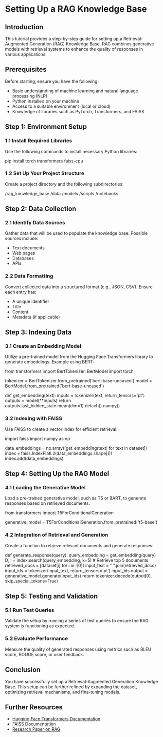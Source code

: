 # Setting Up a RAG Knowledge Base

## Introduction
This tutorial provides a step-by-step guide for setting up a Retrieval-Augmented Generation (RAG) Knowledge Base. RAG combines generative models with retrieval systems to enhance the quality of responses in various applications.

## Prerequisites
Before starting, ensure you have the following:
- Basic understanding of machine learning and natural language processing (NLP)
- Python installed on your machine
- Access to a suitable environment (local or cloud)
- Knowledge of libraries such as PyTorch, Transformers, and FAISS

## Step 1: Environment Setup

### 1.1 Install Required Libraries
Use the following commands to install necessary Python libraries:

pip install torch transformers faiss-cpu
### 1.2 Set Up Your Project Structure
Create a project directory and the following subdirectories:

/rag_knowledge_base
    /data
    /models
    /scripts
    /notebooks
## Step 2: Data Collection

### 2.1 Identify Data Sources
Gather data that will be used to populate the knowledge base. Possible sources include:
- Text documents
- Web pages
- Databases
- APIs

### 2.2 Data Formatting
Convert collected data into a structured format (e.g., JSON, CSV). Ensure each entry has:
- A unique identifier
- Title
- Content
- Metadata (if applicable)

## Step 3: Indexing Data

### 3.1 Create an Embedding Model
Utilize a pre-trained model from the Hugging Face Transformers library to generate embeddings. Example using BERT:

from transformers import BertTokenizer, BertModel
import torch

tokenizer = BertTokenizer.from_pretrained('bert-base-uncased')
model = BertModel.from_pretrained('bert-base-uncased')

def get_embedding(text):
    inputs = tokenizer(text, return_tensors='pt')
    outputs = model(**inputs)
    return outputs.last_hidden_state.mean(dim=1).detach().numpy()
### 3.2 Indexing with FAISS
Use FAISS to create a vector index for efficient retrieval:

import faiss
import numpy as np

data_embeddings = np.array([get_embedding(text) for text in dataset])
index = faiss.IndexFlatL2(data_embeddings.shape[1])
index.add(data_embeddings)
## Step 4: Setting Up the RAG Model

### 4.1 Loading the Generative Model
Load a pre-trained generative model, such as T5 or BART, to generate responses based on retrieved documents.

from transformers import T5ForConditionalGeneration

generative_model = T5ForConditionalGeneration.from_pretrained('t5-base')
### 4.2 Integration of Retrieval and Generation
Create a function to retrieve relevant documents and generate responses:

def generate_response(query):
    query_embedding = get_embedding(query)
    D, I = index.search(query_embedding, k=5)  # Retrieve top 5 documents
    retrieved_docs = [dataset[i] for i in I[0]]
    input_text = " ".join(retrieved_docs)
    input_ids = tokenizer(input_text, return_tensors='pt').input_ids
    output = generative_model.generate(input_ids)
    return tokenizer.decode(output[0], skip_special_tokens=True)
## Step 5: Testing and Validation

### 5.1 Run Test Queries
Validate the setup by running a series of test queries to ensure the RAG system is functioning as expected.

### 5.2 Evaluate Performance
Measure the quality of generated responses using metrics such as BLEU score, ROUGE score, or user feedback.

## Conclusion
You have successfully set up a Retrieval-Augmented Generation Knowledge Base. This setup can be further refined by expanding the dataset, optimizing retrieval mechanisms, and fine-tuning models.

## Further Resources
- [Hugging Face Transformers Documentation](https://huggingface.co/docs/transformers/index)
- [FAISS Documentation](https://faiss.ai/)
- [Research Paper on RAG](https://arxiv.org/abs/2005.11401)